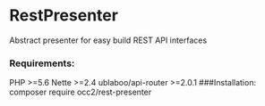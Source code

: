 # RestPresenter
Abstract presenter for easy build REST API interfaces

### Requirements:
PHP >=5.6
Nette >=2.4
ublaboo/api-router >=2.0.1
###Installation:
composer require occ2/rest-presenter
